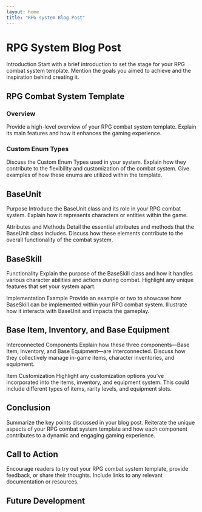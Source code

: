 ```yaml
---
layout: home
title: "RPG system Blog Post"
---
```


# RPG System Blog Post
Introduction
Start with a brief introduction to set the stage for your RPG combat system template. Mention the goals you aimed to achieve and the inspiration behind creating it.

## RPG Combat System Template
### Overview
Provide a high-level overview of your RPG combat system template. Explain its main features and how it enhances the gaming experience.

### Custom Enum Types
Discuss the Custom Enum Types used in your system. Explain how they contribute to the flexibility and customization of the combat system. Give examples of how these enums are utilized within the template.

## BaseUnit
Purpose
Introduce the BaseUnit class and its role in your RPG combat system. Explain how it represents characters or entities within the game.

Attributes and Methods
Detail the essential attributes and methods that the BaseUnit class includes. Discuss how these elements contribute to the overall functionality of the combat system.

## BaseSkill
Functionality
Explain the purpose of the BaseSkill class and how it handles various character abilities and actions during combat. Highlight any unique features that set your system apart.

Implementation Example
Provide an example or two to showcase how BaseSkill can be implemented within your RPG combat system. Illustrate how it interacts with BaseUnit and impacts the gameplay.

## Base Item, Inventory, and Base Equipment
Interconnected Components
Explain how these three components—Base Item, Inventory, and Base Equipment—are interconnected. Discuss how they collectively manage in-game items, character inventories, and equipment.

Item Customization
Highlight any customization options you've incorporated into the items, inventory, and equipment system. This could include different types of items, rarity levels, and equipment slots.

## Conclusion
Summarize the key points discussed in your blog post. Reiterate the unique aspects of your RPG combat system template and how each component contributes to a dynamic and engaging gaming experience.

## Call to Action
Encourage readers to try out your RPG combat system template, provide feedback, or share their thoughts. Include links to any relevant documentation or resources.

## Future Development
